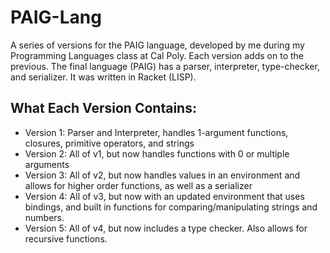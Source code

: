 # PAIG-Lang
A series of versions for the PAIG language, developed by me during my Programming Languages class at Cal Poly. Each version adds on to the previous. The final language (PAIG) has a parser, interpreter, type-checker, and serializer. It was written in Racket (LISP). 

## What Each Version Contains:
- Version 1: Parser and Interpreter, handles 1-argument functions, closures, primitive operators, and strings
- Version 2: All of v1, but now handles functions with 0 or multiple arguments
- Version 3: All of v2, but now handles values in an environment and allows for higher order functions, as well as a serializer
- Version 4: All of v3, but now with an updated environment that uses bindings, and built in functions for comparing/manipulating strings and numbers. 
- Version 5: All of v4, but now includes a type checker. Also allows for recursive functions.

